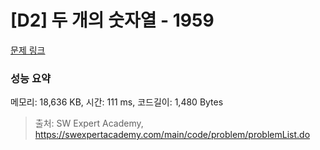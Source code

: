 # [D2] 두 개의 숫자열 - 1959 

[문제 링크](https://swexpertacademy.com/main/code/problem/problemDetail.do?contestProbId=AV5PpoFaAS4DFAUq) 

### 성능 요약

메모리: 18,636 KB, 시간: 111 ms, 코드길이: 1,480 Bytes



> 출처: SW Expert Academy, https://swexpertacademy.com/main/code/problem/problemList.do